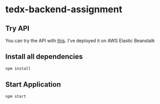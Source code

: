 # tedx-backend-assignment

## Try API
You can try the API with [this](http://beassignment-env.eba-e53hxy2m.ap-southeast-1.elasticbeanstalk.com). I've deployed it on AWS Elastic Beanstalk

## Install all dependencies
```sh
npm install
```

## Start Application
```sh
npm start
```
